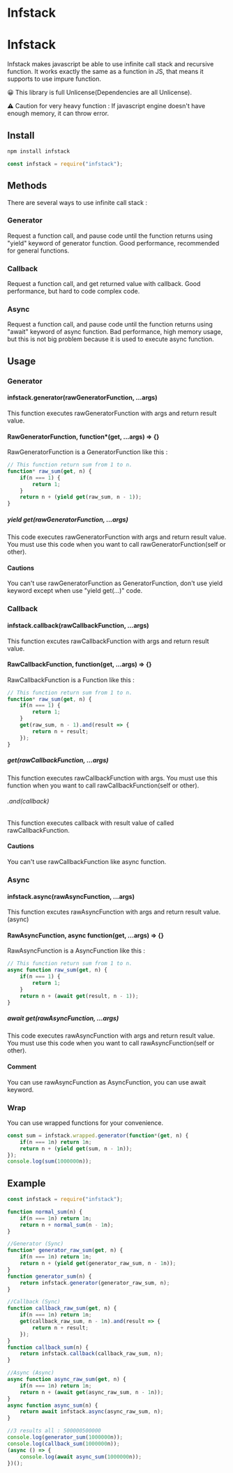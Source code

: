 Infstack
=================

# Infstack
Infstack makes javascript be able to use infinite call stack and recursive function.
It works exactly the same as a function in JS,
that means it supports to use impure function.   
   
😀 This library is full Unlicense(Dependencies are all Unlicense).   
   
⚠️ Caution for very heavy function : If javascript engine doesn't have enough memory, it can throw error.

## Install
```bash
npm install infstack
```
```js
const infstack = require("infstack");
```


## Methods
There are several ways to use infinite call stack :
### Generator
Request a function call, and pause code until the function returns using "yield" keyword of generator function.
Good performance, recommended for general functions.
### Callback
Request a function call, and get returned value with callback. Good performance, but hard to code complex code.
### Async
Request a function call, and pause code until the function returns using "await" keyword of async function.
Bad performance, high memory usage, but this is not big problem because it is used to execute async function.


## Usage

### Generator
#### infstack.generator(rawGeneratorFunction, ...args)
This function executes rawGeneratorFunction with args and return result value.
#### RawGeneratorFunction, function*(get, ...args) => {}
RawGeneratorFunction is a GeneratorFunction like this :
```js
// This function return sum from 1 to n.
function* raw_sum(get, n) {
    if(n === 1) {
        return 1;
    }
    return n + (yield get(raw_sum, n - 1));
}
```
##### yield get(rawGeneratorFunction, ...args)
This code executes rawGeneratorFunction with args and return result value.
You must use this code when you want to call rawGeneratorFunction(self or other).
#### Cautions
You can't use rawGeneratorFunction as GeneratorFunction, don't use yield keyword except when use "yield get(...)" code.

### Callback
#### infstack.callback(rawCallbackFunction, ...args)
This function excutes rawCallbackFunction with args and return result value.
#### RawCallbackFunction, function(get, ...args) => {}
RawCallbackFunction is a Function like this :
```js
// This function return sum from 1 to n.
function* raw_sum(get, n) {
    if(n === 1) {
        return 1;
    }
    get(raw_sum, n - 1).and(result => {
        return n + result;
    });
}
```
##### get(rawCallbackFunction, ...args)
This function executes rawCallbackFunction with args.
You must use this function when you want to call rawCallbackFunction(self or other).
###### .and(callback)
This function executes callback with result value of called rawCallbackFunction.
#### Cautions
You can't use rawCallbackFunction like async function.

### Async
#### infstack.async(rawAsyncFunction, ...args)
This function excutes rawAsyncFunction with args and return result value. (async)
#### RawAsyncFunction, async function(get, ...args) => {}
RawAsyncFunction is a AsyncFunction like this :
```js
// This function return sum from 1 to n.
async function raw_sum(get, n) {
    if(n === 1) {
        return 1;
    }
    return n + (await get(result, n - 1));
}
```
##### await get(rawAsyncFunction, ...args)
This code executes rawAsyncFunction with args and return result value.
You must use this code when you want to call rawAsyncFunction(self or other).
#### Comment
You can use rawAsyncFunction as AsyncFunction, you can use await keyword.

### Wrap
You can use wrapped functions for your convenience.
```js
const sum = infstack.wrapped.generator(function*(get, n) {
    if(n === 1n) return 1n;
    return n + (yield get(sum, n - 1n));
});
console.log(sum(1000000n));
```

## Example
```js
const infstack = require("infstack");

function normal_sum(n) {
    if(n === 1n) return 1n;
    return n + normal_sum(n - 1n);
}

//Generator (Sync)
function* generator_raw_sum(get, n) {
    if(n === 1n) return 1n;
    return n + (yield get(generator_raw_sum, n - 1n));
}
function generator_sum(n) {
    return infstack.generator(generator_raw_sum, n);
}

//Callback (Sync)
function callback_raw_sum(get, n) {
    if(n === 1n) return 1n;
    get(callback_raw_sum, n - 1n).and(result => {
        return n + result;
    });
}
function callback_sum(n) {
    return infstack.callback(callback_raw_sum, n);
}

//Async (Async)
async function async_raw_sum(get, n) {
    if(n === 1n) return 1n;
    return n + (await get(async_raw_sum, n - 1n));
}
async function async_sum(n) {
    return await infstack.async(async_raw_sum, n);
}

//3 results all : 500000500000
console.log(generator_sum(1000000n));
console.log(callback_sum(1000000n));
(async () => {
    console.log(await async_sum(1000000n));
})();
```

